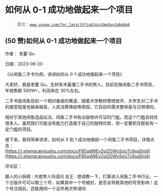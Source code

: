 # 如何从 0-1 成功地做起来一个项目

> 原文：[`www.yuque.com/for_lazy/thfiu8/pzn3mq3uy2qba8g6`](https://www.yuque.com/for_lazy/thfiu8/pzn3mq3uy2qba8g6)



## (50 赞)如何从 0-1 成功地做起来一个项目 

作者： 老瞿 Qu 

日期：2023-06-20 

《以闲鱼二手书为例，讲讲如何从 0-1 成功地做起来一个项目》 

大家好，我是老瞿 Qu，生财有术最懂二手书的男人。目前在做闲鱼二手书项目，年销售额 500W+，利润率在 30%左右。 

二手书是闲鱼目前一个相对垂直的赛道，随着大学教材管控放开、大学生对二手书的接受程度也越来越高、人民消费降级等原因，它目前的需求整体是与日俱增的。 

相对于其他闲鱼选品玩法，闲鱼二手书有出版物许可证的门槛，而这个门槛会挡住很多人。虽然我们可能没有能力打造属于自己的独特优势，但一定要抓住那些有一定门槛的项目。 

接下来，我将简单讲讲，如何从 0 到 1 成功地做起一个闲鱼二手书项目，详情点击：[https://i.shengcaiyoushu.com/docx/F85qdWEv2olZGWx5oUTc6ya5nId](https://i.shengcaiyoushu.com/docx/F85qdWEv2olZGWx5oUTc6ya5nId) 

评论区： 

磨人的小妖精 : 大佬带人吗请问 龙王 : 想请教一下，打算进入闲鱼二手书行业，一个岀版许可可以做三个号，如果其中一个号被封，是否会导致其他的号受影响！这个号注销后，还能用同一个证件再次申请吗